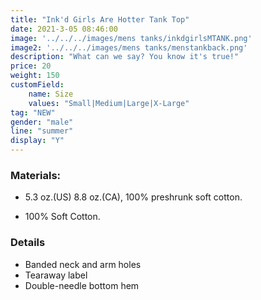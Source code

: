 ```yaml
---
title: "Ink'd Girls Are Hotter Tank Top"
date: 2021-3-05 08:46:00
image: '../../../images/mens tanks/inkdgirlsMTANK.png'
image2: '../../../images/mens tanks/menstankback.png'
description: "What can we say? You know it's true!"
price: 20
weight: 150
customField:
    name: Size
    values: "Small|Medium|Large|X-Large"
tag: "NEW"
gender: "male"
line: "summer"
display: "Y"
---
```


### Materials:  

- 5.3 oz.(US) 8.8 oz.(CA), 100% preshrunk soft cotton.

- 100% Soft Cotton.

### Details 

- Banded neck and arm holes
- Tearaway label
- Double-needle bottom hem